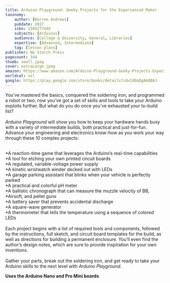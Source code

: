 ```yaml
---
title: Arduino Playground: Geeky Projects for the Experienced Maker
taxonomy:
	author: [Warren Andrews]
	pubdate: 2017
	isbn: 159327744X
	subjects: [Arduinos]
	audience: [College & University, General, Libraries]
	expertise: [Advanced, Intermediate]
	tag: [lesson plans]
publisher: No Starch Press
pagecount: 344
thumb: small.jpeg
cover: extraLarge.jpeg
amazon: https://www.amazon.com/Arduino-Playground-Geeky-Projects-Experienced/dp/159327744X/ref=sr_1_1?s=books&ie=UTF8&qid=1541655140&sr=1-1&keywords=Arduino+Playground&dpID=51HyAc8oCoL&preST=_SX218_BO1,204,203,200_QL40_&dpSrc=srch
worldcat: nil
google: https://play.google.com/store/books/details?id=IdOaDgAAQBAJ
---
```

<p>You’ve mastered the basics, conquered the soldering iron, and programmed a robot or two; now you’ve got a set of skills and tools to take your Arduino exploits further. But what do you do once you’ve exhausted your to-build list?<br><br><i>Arduino Playground</i> will show you how to keep your hardware hands busy with a variety of intermediate builds, both practical and just-for-fun. Advance your engineering and electronics know-how as you work your way through these 10 complex projects:</p><p><br>*A reaction-time game that leverages the Arduino’s real-time capabilities<br>*A tool for etching your own printed circuit boards<br>*A regulated, variable-voltage power supply<br>*A kinetic wristwatch winder decked out with LEDs<br>*A garage parking assistant that blinks when your vehicle is perfectly parked<br>*A practical and colorful pH meter<br>*A ballistic chronograph that can measure the muzzle velocity of BB, *Airsoft, and pellet guns<br>*A battery saver that prevents accidental discharge<br>*A square-wave generator<br>*A thermometer that tells the temperature using a sequence of colored LEDs<br><br>Each project begins with a list of required tools and components, followed by the instructions, full sketch, and circuit board templates for the build, as well as directions for building a permanent enclosure. You’ll even find the author’s design notes, which are sure to provide inspiration for your own inventions.<br><br>Gather your parts, break out the soldering iron, and get ready to take your Arduino skills to the next level with <i>Arduino Playground</i>.</p><b>Uses the Arduino Nano and Pro Mini boards</b>